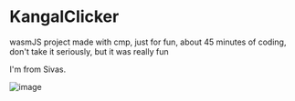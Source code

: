 # KangalClicker
wasmJS project made with cmp, just for fun, about 45 minutes of coding, don't take it seriously, but it was really fun

I'm from Sivas.

![image](https://github.com/user-attachments/assets/aea153e4-4424-4240-b924-ea7849ee9cd8)
